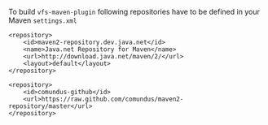 To build `vfs-maven-plugin` following repositories have to be defined in your Maven `settings.xml`

    <repository>
        <id>maven2-repository.dev.java.net</id>
        <name>Java.net Repository for Maven</name>
        <url>http://download.java.net/maven/2/</url>
        <layout>default</layout>
    </repository>

    <repository>
        <id>comundus-github</id>
        <url>https://raw.github.com/comundus/maven2-repository/master</url>
    </repository>
    